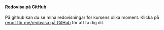 #### Redovisa på GitHub

På github kan du se mina redovisningar för kursens olika moment. Klicka på [repot för me/redovisa på GitHub](https://github.com/newtson/oophp/tree/master/content/redovisning) för att ta dig dit.

<!-- Skriv något kort om ditt redovisa-repo och länka till [repot för me/redovisa på GitHub](https://github.com/newtson/oophp). -->
